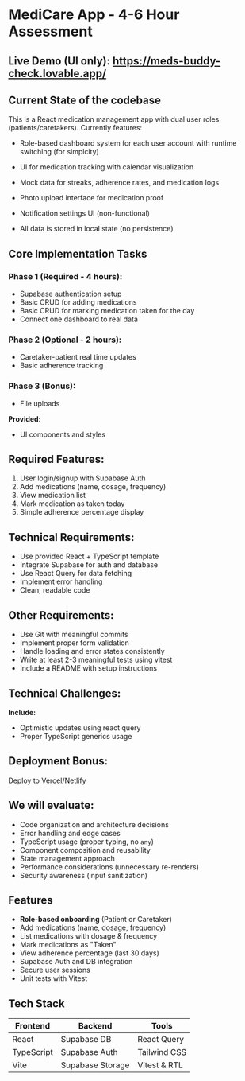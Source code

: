 # MediCare App - 4-6 Hour Assessment

## Live Demo (UI only): https://meds-buddy-check.lovable.app/

## Current State of the codebase

This is a React medication management app with dual user roles (patients/caretakers). Currently features:

- Role-based dashboard system for each user account with runtime switching (for simplcity)

- UI for medication tracking with calendar visualization

- Mock data for streaks, adherence rates, and medication logs

- Photo upload interface for medication proof

- Notification settings UI (non-functional)

- All data is stored in local state (no persistence)

## Core Implementation Tasks

### Phase 1 (Required - 4 hours):

- Supabase authentication setup
- Basic CRUD for adding medications
- Basic CRUD for marking medication taken for the day
- Connect one dashboard to real data

### Phase 2 (Optional - 2 hours):

- Caretaker-patient real time updates
- Basic adherence tracking

### Phase 3 (Bonus):

- File uploads

**Provided:**

- UI components and styles

## Required Features:

1. User login/signup with Supabase Auth
2. Add medications (name, dosage, frequency)
3. View medication list
4. Mark medication as taken today
5. Simple adherence percentage display

## Technical Requirements:

- Use provided React + TypeScript template
- Integrate Supabase for auth and database
- Use React Query for data fetching
- Implement error handling
- Clean, readable code

## Other Requirements:

- Use Git with meaningful commits
- Implement proper form validation
- Handle loading and error states consistently
- Write at least 2-3 meaningful tests using vitest
- Include a README with setup instructions

## Technical Challenges:

**Include:**

- Optimistic updates using react query
- Proper TypeScript generics usage

## Deployment Bonus:

Deploy to Vercel/Netlify

## We will evaluate:

- Code organization and architecture decisions
- Error handling and edge cases
- TypeScript usage (proper typing, no `any`)
- Component composition and reusability
- State management approach
- Performance considerations (unnecessary re-renders)
- Security awareness (input sanitization)

## Features

- **Role-based onboarding** (Patient or Caretaker)
- Add medications (name, dosage, frequency)
- List medications with dosage & frequency
- Mark medications as "Taken"
- View adherence percentage (last 30 days)
- Supabase Auth and DB integration
- Secure user sessions
- Unit tests with Vitest

## Tech Stack

| Frontend  | Backend     | Tools           |
|-----------|-------------|------------------|
| React     | Supabase DB | React Query      |
| TypeScript| Supabase Auth | Tailwind CSS  |
| Vite      | Supabase Storage | Vitest & RTL |
